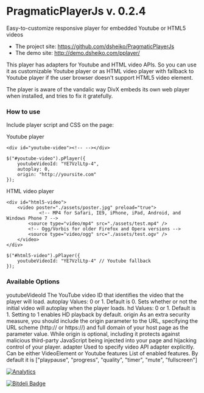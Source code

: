 PragmaticPlayerJs v. 0.2.4
=================

Easy-to-customize responsive player for embedded Youtube or HTML5 videos

* The project site: https://github.com/dsheiko/PragmaticPlayerJs
* The demo site: http://demo.dsheiko.com/pplayer/

This player has adapters for Youtube and HTML video APIs. So you can use it as customizable Youtube player or as HTML video player with fallback to Youtube player if the user browser doesn't support HTML5 video element.

The player is aware of the vandalic way DivX embeds its own web player when installed, and tries to fix it gratefully.

### How to use

Include player script and CSS on the page:

<link rel="stylesheet" type="text/css" href="../pplayer/assets/pplayer.css" />
<script src="//ajax.googleapis.com/ajax/libs/jquery/1.7.1/jquery.min.js"></script>

Youtube player

    <div id="youtube-video"><!-- --></div>

    $("#youtube-video").pPlayer({
        youtubeVideoId: "YE7VzlLtp-4",
        autoplay: 0,
        origin: "http://yoursite.com"
    });

HTML video player

    <div id="html5-video">
        <video poster="./assets/poster.jpg" preload="true">
                <!-- MP4 for Safari, IE9, iPhone, iPad, Android, and Windows Phone 7 -->
            <source type="video/mp4" src="./assets/test.mp4" />
            <!-- Ogg/Vorbis for older Firefox and Opera versions -->
            <source type="video/ogg" src="./assets/test.ogv" />
        </video>
    </div>

    $("#html5-video").pPlayer({
        youtubeVideoId: "YE7VzlLtp-4" // Youtube fallback
    });

### Available Options

youtubeVideoId
    The YouTube video ID that identifies the video that the player will load.
autoplay
    Values: 0 or 1. Default is 0. Sets whether or not the initial video will autoplay when the player loads.
hd
    Values: 0 or 1. Default is 1. Setting to 1 enables HD playback by default.
origin
    As an extra security measure, you should include the origin parameter to the URL, specifying the URL scheme (http:// or https://) and full domain of your host page as the parameter value. While origin is optional, including it protects against malicious third-party JavaScript being injected into your page and hijacking control of your player.
adapter
    Used to specify video API adapter explicitly. Can be either VideoElement or Youtube
features
    List of enabled features. By default it is ["playpause", "progress", "quality", "timer", "mute", "fullscreen"]


[![Analytics](https://ga-beacon.appspot.com/UA-1150677-13/dsheiko/PragmaticPlayerJs)](http://githalytics.com/dsheiko/PragmaticPlayerJs)

[![Bitdeli Badge](https://d2weczhvl823v0.cloudfront.net/dsheiko/pragmaticplayerjs/trend.png)](https://bitdeli.com/free "Bitdeli Badge")

